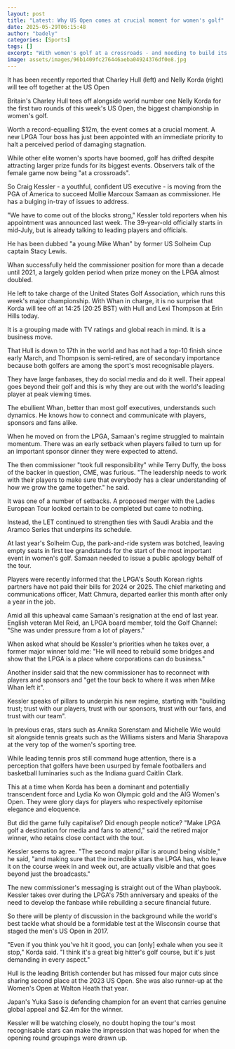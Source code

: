 ```yaml
---
layout: post
title: "Latest: Why US Open comes at crucial moment for women's golf"
date: 2025-05-29T06:15:48
author: "badely"
categories: [Sports]
tags: []
excerpt: "With women's golf at a crossroads - and needing to build its profile - this week's US Open comes at a critical time, as BBC Sport's Iain Carter explai"
image: assets/images/96b1409fc276446aeba04924376df0e8.jpg
---
```


It has been recently reported that Charley Hull (left) and Nelly Korda (right) will tee off together at the US Open

Britain's Charley Hull tees off alongside world number one Nelly Korda for the first two rounds of this week's US Open, the biggest championship in women's golf.

Worth a record-equalling $12m, the event comes at a crucial moment. A new LPGA Tour boss has just been appointed with an immediate priority to halt a perceived period of damaging stagnation.

While other elite women's sports have boomed, golf has drifted despite attracting larger prize funds for its biggest events. Observers talk of the female game now being "at a crossroads".

So Craig Kessler - a youthful, confident US executive - is moving from the PGA of America to succeed Mollie Marcoux Samaan as commissioner. He has a bulging in-tray of issues to address.

"We have to come out of the blocks strong," Kessler told reporters when his appointment was announced last week. The 39-year-old officially starts in mid-July, but is already talking to leading players and officials.

He has been dubbed "a young Mike Whan" by former US Solheim Cup captain Stacy Lewis.

Whan successfully held the commissioner position for more than a decade until 2021, a largely golden period when prize money on the LPGA almost doubled.

He left to take charge of the United States Golf Association, which runs this week's major championship. With Whan in charge, it is no surprise that Korda will tee off at 14:25 (20:25 BST) with Hull and Lexi Thompson at Erin Hills today.

It is a grouping made with TV ratings and global reach in mind. It is a business move.

That Hull is down to 17th in the world and has not had a top-10 finish since early March, and Thompson is semi-retired, are of secondary importance because both golfers are among the sport's most recognisable players.

They have large fanbases, they do social media and do it well. Their appeal goes beyond their golf and this is why they are out with the world's leading player at peak viewing times.

The ebullient Whan, better than most golf executives, understands such dynamics. He knows how to connect and communicate with players, sponsors and fans alike.

When he moved on from the LPGA, Samaan's regime struggled to maintain momentum. There was an early setback when players failed to turn up for an important sponsor dinner they were expected to attend.

The then commissioner "took full responsibility" while Terry Duffy, the boss of the backer in question, CME, was furious. "The leadership needs to work with their players to make sure that everybody has a clear understanding of how we grow the game together." he said.

It was one of a number of setbacks. A proposed merger with the Ladies European Tour looked certain to be completed but came to nothing.

Instead, the LET continued to strengthen ties with Saudi Arabia and the Aramco Series that underpins its schedule.

At last year's Solheim Cup, the park-and-ride system was botched, leaving empty seats in first tee grandstands for the start of the most important event in women's golf. Samaan needed to issue a public apology behalf of the tour.

Players were recently informed that the LPGA's South Korean rights partners have not paid their bills for 2024 or 2025. The chief marketing and communications officer, Matt Chmura, departed earlier this month after only a year in the job.

Amid all this upheaval came Samaan's resignation at the end of last year. English veteran Mel Reid, an LPGA board member, told the Golf Channel: "She was under pressure from a lot of players."

When asked what should be Kessler's priorities when he takes over, a former major winner told me: "He will need to rebuild some bridges and show that the LPGA is a place where corporations can do business."

Another insider said that the new commissioner has to reconnect with players and sponsors and "get the tour back to where it was when Mike Whan left it".

Kessler speaks of pillars to underpin his new regime, starting with "building trust; trust with our players, trust with our sponsors, trust with our fans, and trust with our team".

In previous eras, stars such as Annika Sorenstam and Michelle Wie would sit alongside tennis greats such as the Williams sisters and Maria Sharapova at the very top of the women's sporting tree.

While leading tennis pros still command huge attention, there is a perception that golfers have been usurped by female footballers and basketball luminaries such as the Indiana guard Caitlin Clark.

This at a time when Korda has been a dominant and potentially transcendent force and Lydia Ko won Olympic gold and the AIG Women's Open. They were glory days for players who respectively epitomise elegance and eloquence.

But did the game fully capitalise? Did enough people notice?  "Make LPGA golf a destination for media and fans to attend," said the retired major winner, who retains close contact with the tour.

Kessler seems to agree. "The second major pillar is around being visible," he said, "and making sure that the incredible stars the LPGA has, who leave it on the course week in and week out, are actually visible and that goes beyond just the broadcasts."

The new commissioner's messaging is straight out of the Whan playbook. Kessler takes over during the LPGA's 75th anniversary and speaks of the need to develop the fanbase while rebuilding a secure financial future.

So there will be plenty of discussion in the background while the world's best tackle what should be a formidable test at the Wisconsin course that staged the men's US Open in 2017.

"Even if you think you've hit it good, you can [only] exhale when you see it stop," Korda said. "I think it's a great big hitter's golf course, but it's just demanding in every aspect."

Hull is the leading British contender but has missed four major cuts since sharing second place at the 2023 US Open. She was also runner-up at the Women's Open at Walton Heath that year.

Japan's Yuka Saso is defending champion for an event that carries genuine global appeal and $2.4m for the winner.

Kessler will be watching closely, no doubt hoping the tour's most recognisable stars can make the impression that was hoped for when the opening round groupings were drawn up.

